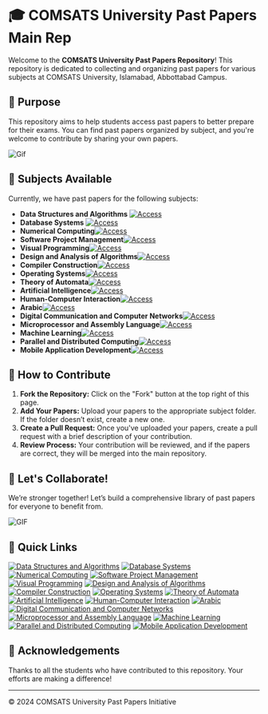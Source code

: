 # 🎓 COMSATS University Past Papers Main Rep

Welcome to the **COMSATS University Past Papers Repository**! This repository is dedicated to collecting and organizing past papers for various subjects at COMSATS University, Islamabad, Abbottabad Campus.

## 🌟 Purpose

This repository aims to help students access past papers to better prepare for their exams. You can find past papers organized by subject, and you're welcome to contribute by sharing your own papers.

![Gif](https://media.giphy.com/media/8p8E1sylIARDW/giphy.gif?cid=ecf05e47q94nsfm2cpgytarbzuj9c5ctye9iytui2rtw50zd&ep=v1_gifs_search&rid=giphy.gif&ct=g)

## 📂 Subjects Available

Currently, we have past papers for the following subjects:

- **Data Structures and Algorithms** [![Access](https://img.shields.io/badge/Explore-blue)](./)
- **Database Systems** [![Access](https://img.shields.io/badge/Explore-blue)](./)
- **Numerical Computing**[![Access](https://img.shields.io/badge/Explore-blue)](./)
- **Software Project Management**[![Access](https://img.shields.io/badge/Explore-blue)](./)
- **Visual Programming**[![Access](https://img.shields.io/badge/Explore-blue)](./)
- **Design and Analysis of Algorithms**[![Access](https://img.shields.io/badge/Explore-blue)](./)
- **Compiler Construction**[![Access](https://img.shields.io/badge/Explore-blue)](./)
- **Operating Systems**[![Access](https://img.shields.io/badge/Explore-blue)](./)
- **Theory of Automata**[![Access](https://img.shields.io/badge/Explore-blue)](./)
- **Artificial Intelligence**[![Access](https://img.shields.io/badge/Explore-blue)](./)
- **Human-Computer Interaction**[![Access](https://img.shields.io/badge/Explore-blue)](./)
- **Arabic**[![Access](https://img.shields.io/badge/Explore-blue)](./)
- **Digital Communication and Computer Networks**[![Access](https://img.shields.io/badge/Explore-blue)](./)
- **Microprocessor and Assembly Language**[![Access](https://img.shields.io/badge/Explore-blue)](./)
- **Machine Learning**[![Access](https://img.shields.io/badge/Explore-blue)](./)
- **Parallel and Distributed Computing**[![Access](https://img.shields.io/badge/Explore-blue)](./)
- **Mobile Application Development**[![Access](https://img.shields.io/badge/Explore-blue)](./)

## 🌈 How to Contribute

1. **Fork the Repository:** Click on the "Fork" button at the top right of this page.
2. **Add Your Papers:** Upload your papers to the appropriate subject folder. If the folder doesn’t exist, create a new one.
3. **Create a Pull Request:** Once you've uploaded your papers, create a pull request with a brief description of your contribution.
4. **Review Process:** Your contribution will be reviewed, and if the papers are correct, they will be merged into the main repository.


## 🎉 Let's Collaborate!

We’re stronger together! Let’s build a comprehensive library of past papers for everyone to benefit from.

![GIF](https://media.giphy.com/media/FRtBXn74pIKjTsXvMP/giphy.gif?cid=790b761161ssgrurt8uj3p5rv4xltqs8h8jjxoxa4dcf5vjn&ep=v1_gifs_search&rid=giphy.gif&ct=g)


## 🔗 Quick Links

[![Data Structures and Algorithms](https://img.shields.io/badge/Data_Structures_and_Algorithms-Explore-blue)](./Data-Structures-and-Algorithms/)
[![Database Systems](https://img.shields.io/badge/Database_Systems-Explore-blue)](./Database-Systems/)
[![Numerical Computing](https://img.shields.io/badge/Numerical_Computing-Explore-blue)](./Numerical-Computing/)
[![Software Project Management](https://img.shields.io/badge/Software_Project_Management-Explore-blue)](./Software-Project-Management/)
[![Visual Programming](https://img.shields.io/badge/Visual_Programming-Explore-blue)](./Visual-Programming/)
[![Design and Analysis of Algorithms](https://img.shields.io/badge/Design_and_Analysis_of_Algorithms-Explore-blue)](./Design-and-Analysis-of-Algorithms/)
[![Compiler Construction](https://img.shields.io/badge/Compiler_Construction-Explore-blue)](./Compiler-Construction/)
[![Operating Systems](https://img.shields.io/badge/Operating_Systems-Explore-blue)](./Operating-Systems/)
[![Theory of Automata](https://img.shields.io/badge/Theory_of_Automata-Explore-blue)](./Theory-of-Automata/)
[![Artificial Intelligence](https://img.shields.io/badge/Artificial_Intelligence-Explore-blue)](./Artificial-Intelligence/)
[![Human-Computer Interaction](https://img.shields.io/badge/Human_Computer_Interaction-Explore-blue)](./Human-Computer-Interaction/)
[![Arabic](https://img.shields.io/badge/Arabic-Explore-blue)](./Arabic/)
[![Digital Communication and Computer Networks](https://img.shields.io/badge/Digital_Communication_and_Computer_Networks-Explore-blue)](./Digital-Communication-and-Computer-Networks/)
[![Microprocessor and Assembly Language](https://img.shields.io/badge/Microprocessor_and_Assembly_Language-Explore-blue)](./Microprocessor-and-Assembly-Language/)
[![Machine Learning](https://img.shields.io/badge/Machine_Learning-Explore-blue)](./Machine-Learning/)
[![Parallel and Distributed Computing](https://img.shields.io/badge/Parallel_and_Distributed_Computing-Explore-blue)](./Parallel-and-Distributed-Computing/)
[![Mobile Application Development](https://img.shields.io/badge/Mobile_Application_Development-Explore-blue)](./Mobile-Application-Development/)




## 📜 Acknowledgements

Thanks to all the students who have contributed to this repository. Your efforts are making a difference!

---

© 2024 COMSATS University Past Papers Initiative
